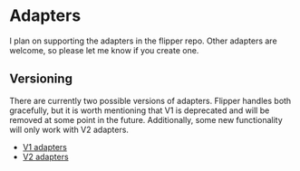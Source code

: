 # Adapters

I plan on supporting the adapters in the flipper repo. Other adapters are welcome, so please let me know if you create one.

## Versioning

There are currently two possible versions of adapters. Flipper handles both gracefully, but it is worth mentioning that V1 is deprecated and will be removed at some point in the future. Additionally, some new functionality will only work with V2 adapters.

* [V1 adapters](./Adapters-V1.md)
* [V2 adapters](./Adapters-V2.md)
